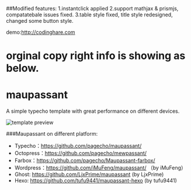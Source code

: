 ##Modified features:
1.instantclick applied
2.support mathjax & prismjs, compatatebale issues fixed.
3.table style fixed, title style redesigned, changed some button style.

demo:http://codinghare.com

orginal copy right info is showing as below.
==========
maupassant
==========

A simple typecho template with great performance on different devices.

![template preview](https://ddydeg.by3302.livefilestore.com/y2p1ZgHER4eIFaEHhwaf96MvZH4_iLufEIDj7o8acDgI1GXFDtPI-eRAgvokFoR9irbz738gMmWc_N7yexG6uhB1Dcmelb0cXg8HexpiAdZ5HQ/m.png "Maupassant template preview")

###Maupassant on different platform:

+ Typecho：https://github.com/pagecho/maupassant/
+ Octopress：https://github.com/pagecho/mewpassant/
+ Farbox：https://github.com/pagecho/Maupassant-farbox/
+ Wordpress：https://github.com/iMuFeng/maupassant/ （by iMuFeng）
+ Ghost: https://github.com/LjxPrime/maupassant (by LjxPrime)
+ Hexo: https://github.com/tufu9441/maupassant-hexo (by tufu9441)
